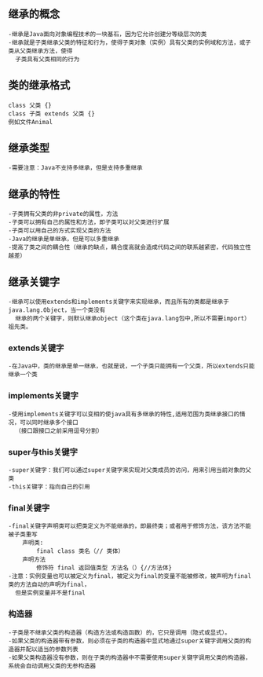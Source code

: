 ## 继承的概念
```text
-继承是Java面向对象编程技术的一块基石，因为它允许创建分等级层次的类
-继承就是子类继承父类的特征和行为，使得子类对象（实例）具有父类的实例域和方法，或子类从父类继承方法，使得
  子类具有父类相同的行为
```

## 类的继承格式
```text
class 父类 {}
class 子类 extends 父类 {}
例如文件Animal
```

## 继承类型
```text
-需要注意：Java不支持多继承，但是支持多重继承
```

## 继承的特性
```text
-子类拥有父类的非private的属性，方法
-子类可以拥有自己的属性和方法，即子类可以对父类进行扩展
-子类可以用自己的方式实现父类的方法
-Java的继承是单继承，但是可以多重继承
-提高了类之间的耦合性（继承的缺点，耦合度高就会造成代码之间的联系越紧密，代码独立性越差）
```

## 继承关键字
```text
-继承可以使用extends和implements关键字来实现继承，而且所有的类都是继承于java.lang.Object，当一个类没有
  继承的两个关键字，则默认继承object（这个类在java.lang包中,所以不需要import）祖先类。
```

### extends关键字
```text
-在Java中，类的继承是单一继承，也就是说，一个子类只能拥有一个父类，所以extends只能继承一个类
```

### implements关键字
```text
-使用implements关键字可以变相的使java具有多继承的特性,适用范围为类继承接口的情况，可以同时继承多个接口
  （接口跟接口之前采用逗号分割）
```

### super与this关键字
```text
-super关键字：我们可以通过super关键字来实现对父类成员的访问，用来引用当前对象的父类
-this关键字：指向自己的引用
```

### final关键字
```text
-final关键字声明类可以把类定义为不能继承的，即最终类；或者用于修饰方法，该方法不能被子类重写
    声明类:
        final class 类名（// 类体）
    声明方法
        修饰符 final 返回值类型 方法名（）{//方法体}
-注意：实例变量也可以被定义为final，被定义为final的变量不能被修改，被声明为final类的方法自动的声明为final，
  但是实例变量并不是final
```

### 构造器
```text
-子类是不继承父类的构造器（构造方法或构造函数）的，它只是调用（隐式或显式）。
-如果父类的构造器带有参数，则必须在子类的构造器中显式地通过super关键字调用父类的构造器并配以适当的参数列表
-如果父类构造器没有参数，则在子类的构造器中不需要使用super关键字调用父类的构造器，系统会自动调用父类的无参构造器
```